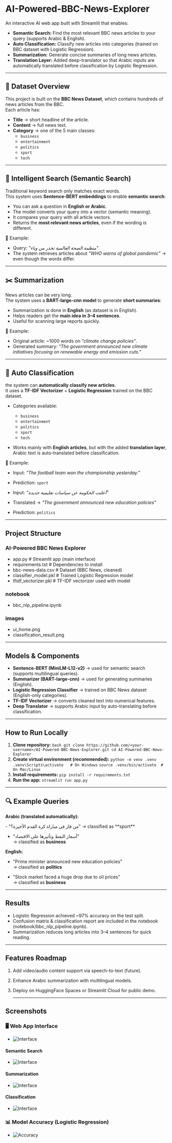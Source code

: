 # AI-Powered-BBC-News-Explorer
An interactive AI web app built with Streamlit that enables:
* **Semantic Search:** Find the most relevant BBC news articles to your query (supports Arabic & English).
* **Auto Classification:** Classify new articles into categories (trained on BBC dataset with Logistic Regression).
* **Summarization:** Generate concise summaries of long news articles.
* **Translation Layer:** Added deep-translator so that Arabic inputs are automatically translated before classification by Logistic Regression.
---

## 📂 Dataset Overview
This project is built on the **BBC News Dataset**, which contains hundreds of news articles from the BBC.  
Each article has:
- **Title** → short headline of the article.  
- **Content** → full news text.  
- **Category** → one of the 5 main classes:
  - `business`
  - `entertainment`
  - `politics`
  - `sport`
  - `tech`

---

## 🔎 Intelligent Search (Semantic Search)
Traditional keyword search only matches exact words.  
This system uses **Sentence-BERT embeddings** to enable **semantic search**:
- You can ask a question in **English or Arabic**.
- The model converts your query into a vector (semantic meaning).
- It compares your query with all article vectors.
- Returns the **most relevant news articles**, even if the wording is different.

📝 Example:
- Query: *"منظمة الصحة العالمية تحذر من وباء"*  
- The system retrieves articles about *"WHO warns of global pandemic"* → even though the words differ.

---

## ✂️ Summarization
News articles can be very long.  
The system uses a **BART-large-cnn model** to generate **short summaries**:
- Summarization is done in **English** (as dataset is in English).
- Helps readers get the **main idea in 3–4 sentences**.
- Useful for scanning large reports quickly.

📝 Example:
- Original article: ~1000 words on *"climate change policies"*.  
- Generated summary: *"The government announced new climate initiatives focusing on renewable energy and emission cuts."*

---

## 📝 Auto Classification
the system can **automatically classify new articles**.  
It uses a **TF-IDF Vectorizer** + **Logistic Regression** trained on the BBC dataset.  

- Categories available:
  - `business`
  - `entertainment`
  - `politics`
  - `sport`
  - `tech`

- Works mainly with **English articles**, but with the added **translation layer**, Arabic text is auto-translated before classification.  

📝 Example:
- Input: *"The football team won the championship yesterday."*  
- Prediction: `sport`  

- Input: *"أعلنت الحكومة عن سياسات تعليمية جديدة"*  
- Translated → *"The government announced new education policies"*  
- Prediction: `politics`

---

## Project Structure
### AI-Powered BBC News Explorer
* app.py                     # Streamlit app (main interface)
*  requirements.txt           # Dependencies to install
*  bbc-news-data.csv          # Dataset (BBC News, cleaned)
*   classifier_model.pkl       # Trained Logistic Regression model
*   tfidf_vectorizer.pkl       # TF-IDF vectorizer used with model
  ###   notebook
*    bbc_nlp_pipeline.ipynb
### images                  
* ui_home.png
*  classification_result.png
---
   ## Models & Components
* **Sentence-BERT (MiniLM-L12-v2)** → used for semantic search (supports multilingual queries).  
* **Summarizer (BART-large-cnn)** → used for generating summaries (English).  
* **Logistic Regression Classifier** → trained on BBC News dataset (English-only categories).  
* **TF-IDF Vectorizer** → converts cleaned text into numerical features.  
* **Deep Translator** → supports Arabic input by auto-translating before classification.  
---
 
 ## How to Run Locally
1. **Clone repository:**
   ```bash git clone https://github.com/<your-username>/AI-Powered-BBC-News-Explorer.git cd AI-Powered-BBC-News-Explorer```
2. **Create virtual environment (recommended):**
```python -m venv .venv .venv\Scripts\activate   # On Windows```
 ```source .venv/bin/activate  # On Mac/Linux```
4. **Install requirements:**
```pip install -r requirements.txt```
5. **Run the app:**
```streamlit run app.py```
---

## 🔍 Example Queries

**Arabic (translated automatically):**
<p align="left">
- "من فاز في مباراة كرة القدم الأخيرة؟"  
  → classified as **sport**  

- "أسعار النفط وتأثيرها على الاقتصاد"  
  → classified as **business** 



</p>

**English:**
- "Prime minister announced new education policies"  
  → classified as **politics**

- "Stock market faced a huge drop due to oil prices"  
  → classified as **business**

---
## Results
* Logistic Regression achieved ~97% accuracy on the test split.
* Confusion matrix & classification report are included in the notebook (notebook/bbc_nlp_pipeline.ipynb).
* Summarization reduces long articles into 3–4 sentences for quick reading.
---
## Features Roadmap
 1. Add video/audio content support via speech-to-text (future).
 2. Enhance Arabic summarization with multilingual models.
 3. Deploy on HuggingFace Spaces or Streamlit Cloud for public demo.

    ---
  ## Screenshots

   ### 🖥️ Web App Interface
* ![Interface](images/UI1.PNG)

#### Semantic Search
*   ![Interface](images/search.PNG)

  #### Summarization
*    ![Interface](images/summary.PNG)

#### Classification
*    ![Interface](images/classify.PNG)


  ### 📊 Model Accuracy (Logistic Regression)
* ![Accuracy](images/LR.png)

